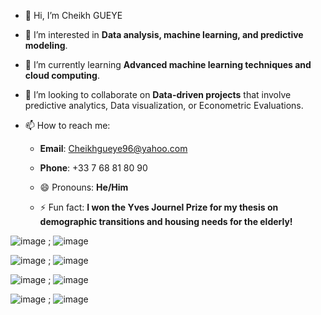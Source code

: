 - 👋 Hi, I’m Cheikh GUEYE
  
- 👀 I’m interested in **Data analysis, machine learning, and predictive modeling**.
  
- 🌱 I’m currently learning **Advanced machine learning techniques and cloud computing**.
  
- 💞️ I’m looking to collaborate on **Data-driven projects** that involve predictive analytics, Data visualization, or Econometric Evaluations.
  
- 📫 How to reach me:
  
  - **Email**: Cheikhgueye96@yahoo.com
 
  - **Phone**: +33 7 68 81 80 90
    
  - 😄 Pronouns: **He/Him**
  
  - ⚡ Fun fact: **I won the Yves Journel Prize for my thesis on demographic transitions and housing needs for the elderly!**



![image](https://github.com/user-attachments/assets/56a20429-dc56-4104-80a2-161543ce9c30)  ;   ![image](https://github.com/user-attachments/assets/153fa52a-c295-4185-bfaa-dba60cc3a271)

![image](https://github.com/user-attachments/assets/a63af232-03ce-428a-abd6-d75d79be190c)  ;   ![image](https://github.com/user-attachments/assets/38ed3f60-922c-43ab-bb0b-7ce24bafba69)

![image](https://github.com/user-attachments/assets/0597060f-0b95-43b4-9a16-2fb70c3e6de6)  ;   ![image](https://github.com/user-attachments/assets/04094afa-db3d-44dd-a56a-a96d4d7dde92)

![image](https://github.com/user-attachments/assets/e438ae03-0c74-4e51-9fbe-a420bd959446)  ;   ![image](https://github.com/user-attachments/assets/0d882a8f-3dae-4802-b326-6715fa66698c)









